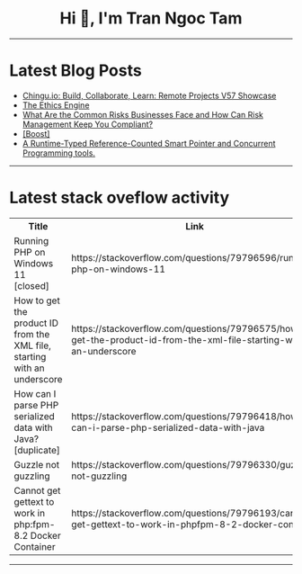 <h1 align="center">Hi 👋, I'm Tran Ngoc Tam</h1>

---

# Latest Blog Posts 
<!-- BLOG-POST-LIST:START -->
- [Chingu.io: Build, Collaborate, Learn: Remote Projects V57 Showcase](https://dev.to/chingu/chinguio-build-collaborate-learn-remote-projects-v57-showcase-mmh)
- [The Ethics Engine](https://dev.to/rawveg/the-ethics-engine-4ki2)
- [What Are the Common Risks Businesses Face and How Can Risk Management Keep You Compliant?](https://dev.to/kibe_christine_bc01e93c1a/what-are-the-common-risks-businesses-face-and-how-can-risk-management-keep-you-compliant-444)
- [[Boost]](https://dev.to/adamthedeveloper/-mj8)
- [A Runtime-Typed Reference-Counted Smart Pointer and Concurrent Programming tools.](https://dev.to/sh1zen/a-runtime-typed-reference-counted-smart-pointer-and-concurrent-programming-tools-5anh)
<!-- BLOG-POST-LIST:END -->

---

# Latest stack oveflow activity
<table>
  <tr><th>Title</th><th>Link</th></tr>
  <!-- STACKOVERFLOW:START --><tr><td>Running PHP on Windows 11 [closed]</td><td>https://stackoverflow.com/questions/79796596/running-php-on-windows-11</td></tr><tr><td>How to get the product ID from the XML file, starting with an underscore</td><td>https://stackoverflow.com/questions/79796575/how-to-get-the-product-id-from-the-xml-file-starting-with-an-underscore</td></tr><tr><td>How can I parse PHP serialized data with Java? [duplicate]</td><td>https://stackoverflow.com/questions/79796418/how-can-i-parse-php-serialized-data-with-java</td></tr><tr><td>Guzzle not guzzling</td><td>https://stackoverflow.com/questions/79796330/guzzle-not-guzzling</td></tr><tr><td>Cannot get gettext to work in php:fpm-8.2 Docker Container</td><td>https://stackoverflow.com/questions/79796193/cannot-get-gettext-to-work-in-phpfpm-8-2-docker-container</td></tr><!-- STACKOVERFLOW:END -->
</table>

---


